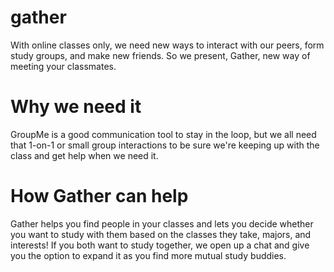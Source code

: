 # gather

 With online classes only, we need new ways to interact with our peers, form study groups, and make new friends. So we present, Gather, new way of meeting your classmates.

 # Why we need it
 GroupMe is a good communication tool to stay in the loop, but we all need that 1-on-1 or small group interactions to be sure we're keeping up with the class and get help when we need it. 
 
 # How Gather can help
 Gather helps you find people in your classes and lets you decide whether you want to study with them based on the classes they take, majors, and interests! If you both want to study together, we open up a chat and give you the option to expand it as you find more mutual study buddies.